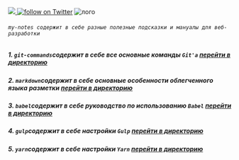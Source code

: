 ![](https://cdn.rawgit.com/sindresorhus/awesome/d7305f38d29fed78fa85652e3a63e154dd8e8829/media/badge.svg)<a href="https://twitter.com/intent/follow?screen_name=Serega_Gavel">
        <img src="https://img.shields.io/twitter/follow/Serega_Gavel.svg?style=social"
            alt="follow on Twitter"></a>
![лого](https://github.com/serg-gavel/my-notes/blob/master/main-logo.jpg "main-logo.jpg")
###### `my-notes содержит в себе разные полезные подсказки и мануалы для веб-разработки`
##### 1. `git-commands`содержит в себе все основные команды `Git'a`  [перейти в директорию](https://github.com/serg-gavel/my-notes/tree/master/git-commands)
##### 2. `markdown`содержит в себе основные особенности облегченного языка разметки [перейти в директорию](https://github.com/serg-gavel/my-notes/tree/master/markdown)
##### 3. `babel`содержит в себе руководство по использованию `Babel` [перейти в директорию](https://github.com/serg-gavel/my-notes/tree/master/babel)
##### 4. `gulp`содержит в себе настройки `Gulp` [перейти в директорию](https://github.com/serg-gavel/my-notes/tree/master/gulp)
##### 5. `yarn`содержит в себе настройки `Yarn` [перейти в директорию](https://github.com/serg-gavel/my-notes/tree/master/yarn)
